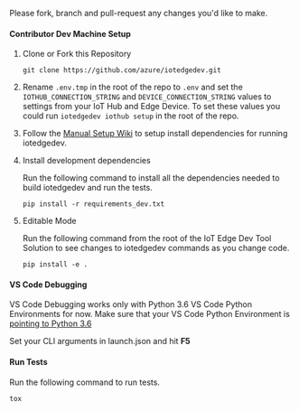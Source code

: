 Please fork, branch and pull-request any changes you'd like to make.

#### Contributor Dev Machine Setup

1. Clone or Fork this Repository

    `git clone https://github.com/azure/iotedgedev.git`

1. Rename `.env.tmp` in the root of the repo to `.env` and set the `IOTHUB_CONNECTION_STRING` and `DEVICE_CONNECTION_STRING` values to settings from your IoT Hub and Edge Device. To set these values you could run `iotedgedev iothub setup` in the root of the repo.

1. Follow the [Manual Setup Wiki](https://github.com/Azure/iotedgedev/wiki/manual-dev-machine-setup) to setup install dependencies for running iotedgedev.

1. Install development dependencies

    Run the following command to install all the dependencies needed to build iotedgedev and run the tests.

    ```
    pip install -r requirements_dev.txt
    ```

1. Editable Mode

    Run the following command from the root of the IoT Edge Dev Tool Solution to see changes to iotedgedev commands as you change code.

    ```
    pip install -e .
    ```
 
#### VS Code Debugging
VS Code Debugging works only with Python 3.6 VS Code Python Environments for now. Make sure that your VS Code Python Environment is [pointing to Python 3.6](https://code.visualstudio.com/docs/python/environments#_how-to-choose-an-environment)

Set your CLI arguments in launch.json and hit **F5**
 
#### Run Tests

Run the following command to run tests.
    
`tox`